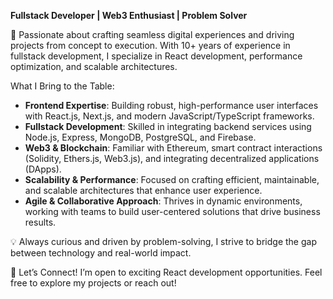 **Fullstack Developer | Web3 Enthusiast | Problem Solver**

🚀 Passionate about crafting seamless digital experiences and driving projects from concept to execution. 
With 10+ years of experience in fullstack development, I specialize in React development, performance optimization, and scalable architectures.

What I Bring to the Table:
- **Frontend Expertise**: Building robust, high-performance user interfaces with React.js, Next.js, and modern JavaScript/TypeScript frameworks.
- **Fullstack Development**: Skilled in integrating backend services using Node.js, Express, MongoDB, PostgreSQL, and Firebase.
- **Web3 & Blockchain**: Familiar with Ethereum, smart contract interactions (Solidity, Ethers.js, Web3.js), and integrating decentralized applications (DApps).
- **Scalability & Performance**: Focused on crafting efficient, maintainable, and scalable architectures that enhance user experience.
- **Agile & Collaborative Approach**: Thrives in dynamic environments, working with teams to build user-centered solutions that drive business results.

💡 Always curious and driven by problem-solving, I strive to bridge the gap between technology and real-world impact.

🔗 Let’s Connect! I’m open to exciting React development opportunities. Feel free to explore my projects or reach out!
